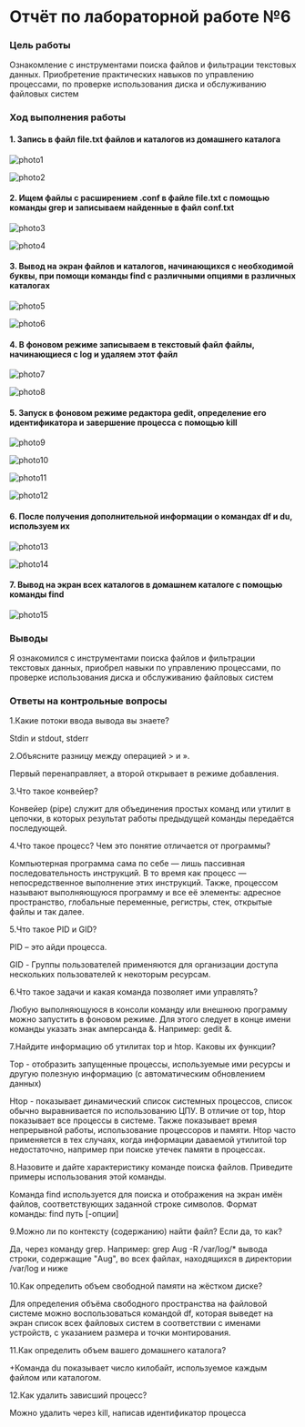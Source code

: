 # Отчёт по лабораторной работе №6
### Цель работы
Ознакомление с инструментами поиска файлов и фильтрации текстовых данных. Приобретение практических навыков по управлению процессами, по проверке использования диска и обслуживанию файловых систем
### Ход выполнения работы
#### 1. Запись в файл file.txt файлов и каталогов из домашнего каталога
![photo1](https://sun9-71.userapi.com/s/v1/if2/zfjCJpWywJ0rgLxCCUXoS340VuaZfIRML4LO8W8pGxXmQpPE4An8WYgf1hBbsVaBSl6cnM0cgIJ5x4z4t9axAm1p.jpg?size=323x48&quality=96&type=album)

![photo2](https://sun9-85.userapi.com/s/v1/if2/NetYjHk25o07MWNTLq83JXQLCq4DORVl1wmY7sT3s2YVun3Bmom2JbHmAavPJuQYtZUJ5ECoi-WT-j3wiJcDVaI1.jpg?size=344x204&quality=96&type=album)
#### 2. Ищем файлы с расширением .conf в файле file.txt с помощью команды grep и записываем найденные в файл conf.txt
![photo3](https://sun9-11.userapi.com/s/v1/if2/oZ4ZmCtz1eRlk1cFUlOAy18MVNEBdwIveNFLEuZ4bANsqDLyLGuDY3HScGPI4ljr5QIf6kl8FTGqFv4ZBLWQ76Cp.jpg?size=291x54&quality=96&type=album)

![photo4](https://sun9-50.userapi.com/s/v1/if2/nHhbFTk4vPTx1QmKcsb7_NsYsz8xUqcjpSCm4swUfB_j3nkH9ObkqHt9blQB4xestXDGv8d0-gSnfvCnMbYSBLkq.jpg?size=340x50&quality=96&type=album)
#### 3. Вывод на экран файлов и каталогов, начинающихся с необходимой буквы, при помощи команды find с различными опциями в различных каталогах
![photo5](https://sun9-25.userapi.com/s/v1/if2/2PDKo0C9nH6E3py0ZN6DEV6Im7KppI_xQpmTJRxFw0hFA4JfqWtGmoUgp2lz4Z1o0674UlPNvpNDbQNfNfI3lrnK.jpg?size=253x14&quality=96&type=album)

![photo6](https://sun9-22.userapi.com/s/v1/if2/179HI-zm1gZOuy1gkbGt-61o8fhlhw8AMyQtW3sWb4LJ9MCVpaicU-qr98ow8feG1yWnFJgS-tuTUukmZwBXwPHg.jpg?size=447x50&quality=96&type=album)
#### 4. В фоновом режиме записываем в текстовый файл файлы, начинающиеся с log и удаляем этот файл
![photo7](https://sun9-14.userapi.com/s/v1/if2/eUKTysEa8yC2PLQwtQPgaxZOSbMpDDT69fnFtsScF2FogwhMTdrV_UUZTu_0kCGKYDaUd_OPQ5uR8esYK4eo7IQ2.jpg?size=465x73&quality=96&type=album)

![photo8](https://sun9-71.userapi.com/s/v1/if2/_fF_pCPAlonvlCgmVNPO9ueE6HJ4Y1bXSgJmZ19f0QNhjWWe40Zn3rTtCJEE8POm-RMCtGAjIXVU5CSEM8uN65z3.jpg?size=617x480&quality=96&type=album)
#### 5. Запуск в фоновом режиме редактора gedit, определение его идентификатора и завершение процесса с помощью kill
![photo9](https://sun9-9.userapi.com/s/v1/if2/GbqQtIi4BjlvLrXZJKVhbs6MrBluP6Ak75aBfs9AmLnpqfy6Eiq2EOGRwfxpxuC-j3KUMcUu7jNgsS4dmL_Nnpfd.jpg?size=164x28&quality=96&type=album)

![photo10](https://sun9-44.userapi.com/s/v1/if2/dfDl9alZWb3lCZXrU3MKw_mxaPzdhVklJ3fWUeqeQpObmyL6CH9y73jyutmCkn_xTwjw6iNLjbLEfJZhYxs5-nnJ.jpg?size=621x196&quality=96&type=album)

![photo11](https://sun9-67.userapi.com/s/v1/if2/TiePnhbHv9-Gfblt-k5bHRuKNwMHfSDlbpdJ_tLSjesQQOLMH_ofLVKkxPj7d_tVvw98faxpJt2khUR_MNx3Esod.jpg?size=502x38&quality=96&type=album)

![photo12](https://sun9-75.userapi.com/s/v1/if2/32v_Tij7mG1wGKk_ast6-IC10VJcBzJBUKBNGRE5LdkegAh0j9FYtmjrIBwPxKNPAKLs8Fw2gQT_MtanXQUmIgV9.jpg?size=171x39&quality=96&type=album)
#### 6. После получения дополнительной информации о командах df и du, используем их
![photo13](https://sun9-27.userapi.com/s/v1/if2/7ktHm9JTSCQn249FayWxoHNr5DAoiCGAb1mH9Ad298LjXrGtYLYXZcVeu1X2LcuIwJmxGnj1Ixopd007ePJe5lwS.jpg?size=540x174&quality=96&type=album)

![photo14](https://sun9-66.userapi.com/s/v1/if2/H_bdetPcl9uneviEAdLVpCJ6qnycPtw5XVNMBH5pDTwmDwh2Zb14Qv4b9yY8CDVJVaFTo4SAyImu86mRvB-y7uIp.jpg?size=540x345&quality=96&type=album)
#### 7. Вывод на экран всех каталогов в домашнем каталоге с помощью команды find
![photo15](https://sun9-26.userapi.com/s/v1/if2/RfCNCDqzHFNsfe51IGG8ChOSfWOTYQ0imSnFc33_1TDMttK7FjxMCYpMkNYCuqVL5oLXh5WSwCRAL-bgV-4u-Nv_.jpg?size=311x14&quality=96&type=album)
### Выводы
Я ознакомился с инструментами поиска файлов и фильтрации текстовых данных, приобрел навыки по управлению процессами, по проверке использования диска и обслуживанию файловых систем
### Ответы на контрольные вопросы
1.Какие потоки ввода вывода вы знаете?

Stdin и stdout, stderr

2.Объясните разницу между операцией > и ».

Первый перенаправляет, а второй открывает в режиме добавления.

3.Что такое конвейер?

Конвейер (pipe) служит для объединения простых команд или утилит в цепочки, в которых результат работы предыдущей команды передаётся последующей.

4.Что такое процесс? Чем это понятие отличается от программы?

Компьютерная программа сама по себе — лишь пассивная последовательность инструкций. В то время как процесс — непосредственное выполнение этих инструкций. Также, процессом называют выполняющуюся программу и все её элементы: адресное пространство, глобальные переменные, регистры, стек, открытые файлы и так далее.

5.Что такое PID и GID?

PID – это айди процесса.

GID - Группы пользователей применяются для организации доступа нескольких пользователей к некоторым ресурсам.

6.Что такое задачи и какая команда позволяет ими управлять?

Любую выполняющуюся в консоли команду или внешнюю программу можно запустить в фоновом режиме. Для этого следует в конце имени команды указать знак амперсанда &. Например: gedit &.

7.Найдите информацию об утилитах top и htop. Каковы их функции?

Top - отобразить запущенные процессы, используемые ими ресурсы и другую полезную информацию (с автоматическим обновлением данных)

Htop - показывает динамический список системных процессов, список обычно выравнивается по использованию ЦПУ. В отличие от top, htop показывает все процессы в системе. Также показывает время непрерывной работы, использование процессоров и памяти. Htop часто применяется в тех случаях, когда информации даваемой утилитой top недостаточно, например при поиске утечек памяти в процессах.

8.Назовите и дайте характеристику команде поиска файлов. Приведите примеры использования этой команды.

Команда find используется для поиска и отображения на экран имён файлов, соответствующих заданной строке символов. Формат команды: find путь [-опции]

9.Можно ли по контексту (содержанию) найти файл? Если да, то как?

Да, через команду grep. Например: grep Aug -R /var/log/* вывода строки, содержащие "Aug", во всех файлах, находящихся в директории /var/log и ниже

10.Как определить объем свободной памяти на жёстком диске?

Для определения объёма свободного пространства на файловой системе можно воспользоваться командой df, которая выведет на экран список всех файловых систем в соответствии с именами устройств, с указанием размера и точки монтирования.

11.Как определить объем вашего домашнего каталога?

+Команда du показывает число килобайт, используемое каждым файлом или каталогом.

12.Как удалить зависший процесс?

Можно удалить через kill, написав идентификатор процесса
